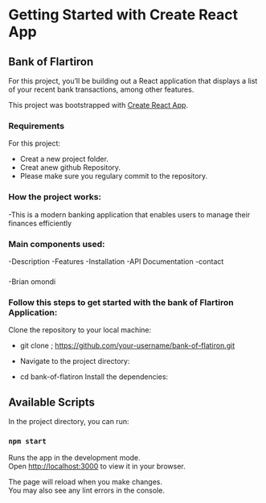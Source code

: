 # Getting Started with Create React App
## Bank of Flartiron
For this project, you’ll be building out a React application that displays a list of your recent bank transactions, among other features.

This project was bootstrapped with [Create React App](https://github.com/facebook/create-react-app).

### Requirements
 For this project:
 - Creat a new project folder.
 - Creat anew github Repository.
 - Please make sure you regulary commit to the repository.
 ### How the project works:
 -This is a modern banking application that enables users to manage their finances efficiently
 ### Main components used:
 -Description
 -Features
 -Installation
 -API Documentation
 -contact
###
 -Brian omondi
 ### Follow this steps to get started with the bank of Flartiron Application:
 Clone the repository to your local machine:
 - git clone ; https://github.com/your-username/bank-of-flatiron.git
- Navigate to the project directory:

- cd bank-of-flatiron
Install the dependencies:
###

## Available Scripts

In the project directory, you can run:

### `npm start`

Runs the app in the development mode.\
Open [http://localhost:3000](http://localhost:3000) to view it in your browser.

The page will reload when you make changes.\
You may also see any lint errors in the console.

